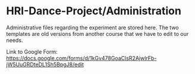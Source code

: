 # HRI-Dance-Project/Administration
Administrative files regarding the experiment are stored here.
The two templates are old versions from another course that we have to edit to our needs.

Link to Google Form: https://docs.google.com/forms/d/1kGv478GoaClsR2AjwlrFb-jW5UuGRDteDL1Sh5BpgJ8/edit 
